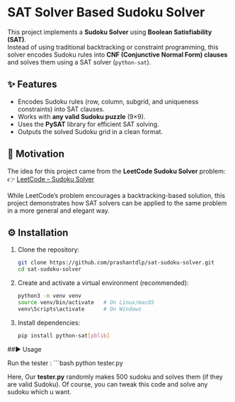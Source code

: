 # SAT Solver Based Sudoku Solver  

This project implements a **Sudoku Solver** using **Boolean Satisfiability (SAT)**.  
Instead of using traditional backtracking or constraint programming, this solver encodes Sudoku rules into **CNF (Conjunctive Normal Form) clauses** and solves them using a SAT solver (`python-sat`).  

## ✨ Features  
- Encodes Sudoku rules (row, column, subgrid, and uniqueness constraints) into SAT clauses.  
- Works with **any valid Sudoku puzzle** (9×9).  
- Uses the **PySAT** library for efficient SAT solving.  
- Outputs the solved Sudoku grid in a clean format.  

## 🧩 Motivation  
The idea for this project came from the **LeetCode Sudoku Solver** problem:  
👉 [LeetCode – Sudoku Solver](https://leetcode.com/problems/sudoku-solver/)  

While LeetCode’s problem encourages a backtracking-based solution, this project demonstrates how SAT solvers can be applied to the same problem in a more general and elegant way.  

## ⚙️ Installation  
1. Clone the repository:  
   ```bash
   git clone https://github.com/prashantdlp/sat-sudoku-solver.git
   cd sat-sudoku-solver
2. Create and activate a virtual environment (recommended):
    ```bash
    python3 -m venv venv
    source venv/bin/activate   # On Linux/macOS
    venv\Scripts\activate      # On Windows
3. Install dependencies:
    ```bash 
    pip install python-sat[pblib]

##▶️ Usage

Run the tester :
    ```bash
    python tester.py 

Here, Our **tester.py** randomly makes 500 sudoku and solves them (if they are valid Sudoku). 
Of course, you can tweak this code and solve any sudoku which u want.      
